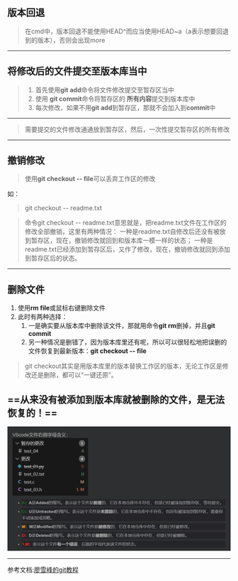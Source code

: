 
## 版本回退
>在cmd中，版本回退不能使用HEAD^而应当使用HEAD~a（a表示想要回退到的版本），否则会出现more
---
## 将修改后的文件提交至**版本库**当中
>1. 首先使用**git add**命令将文件修改提交至暂存区当中
>2. 使用 **git commit**命令将暂存区的 **所有内容**提交到版本库中
>3. 每次修改，如果不用**git add**到暂存区，那就不会加入到**commit**中
---
>需要提交的文件修改通通放到暂存区，然后，一次性提交暂存区的所有修改
---
## 撤销修改
>使用**git checkout -- file**可以丢弃工作区的修改

如：
>git checkout -- readme.txt

>命令git checkout -- readme.txt意思就是，把readme.txt文件在工作区的修改全部撤销，这里有两种情况：
>一种是readme.txt自修改后还没有被放到暂存区，现在，撤销修改就回到和版本库一模一样的状态；
>一种是readme.txt已经添加到暂存区后，又作了修改，现在，撤销修改就回到添加到暂存区后的状态。
---
## 删除文件
1. 使用**rm file**或鼠标右键删除文件
2. 此时有两种选择：
   1. 一是确实要从版本库中删除该文件，那就用命令**git rm**删掉，并且**git commit**
   2. 另一种情况是删错了，因为版本库里还有呢，所以可以很轻松地把误删的文件恢复到最新版本：**git checkout -- file**

>git checkout其实是用版本库里的版本替换工作区的版本，无论工作区是修改还是删除，都可以“一键还原”。

==从来没有被添加到版本库就被删除的文件，是无法恢复的！==
---

![](images/2024-02-11-22-48-18.png)

---
参考文档:[廖雪峰的git教程](https://www.liaoxuefeng.com/wiki/896043488029600)